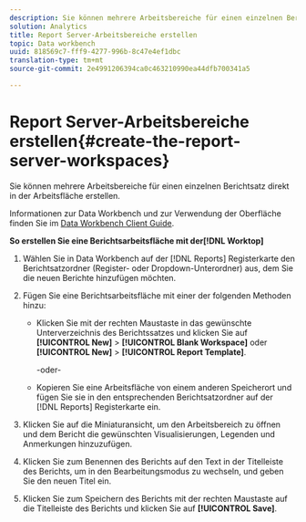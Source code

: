 ```yaml
---
description: Sie können mehrere Arbeitsbereiche für einen einzelnen Berichtsatz direkt in der Arbeitsfläche erstellen.
solution: Analytics
title: Report Server-Arbeitsbereiche erstellen
topic: Data workbench
uuid: 818569c7-fff9-4277-996b-8c47e4ef1dbc
translation-type: tm+mt
source-git-commit: 2e4991206394ca0c463210990ea44dfb700341a5

---
```



# Report Server-Arbeitsbereiche erstellen{#create-the-report-server-workspaces}

Sie können mehrere Arbeitsbereiche für einen einzelnen Berichtsatz direkt in der Arbeitsfläche erstellen.

Informationen zur Data Workbench und zur Verwendung der Oberfläche finden Sie im [Data Workbench Client Guide](https://docs.adobe.com/content/help/en/data-workbench/using/client/t-open-ins.html).

**So erstellen Sie eine Berichtsarbeitsfläche mit der[!DNL Worktop]**

1. Wählen Sie in Data Workbench auf der [!DNL Reports] Registerkarte den Berichtsatzordner (Register- oder Dropdown-Unterordner) aus, dem Sie die neuen Berichte hinzufügen möchten.
1. Fügen Sie eine Berichtsarbeitsfläche mit einer der folgenden Methoden hinzu:

   * Klicken Sie mit der rechten Maustaste in das gewünschte Unterverzeichnis des Berichtssatzes und klicken Sie auf **[!UICONTROL New]** > **[!UICONTROL Blank Workspace]** oder **[!UICONTROL New]** > **[!UICONTROL Report Template]**.

      -oder-

   * Kopieren Sie eine Arbeitsfläche von einem anderen Speicherort und fügen Sie sie in den entsprechenden Berichtsatzordner auf der [!DNL Reports] Registerkarte ein.

1. Klicken Sie auf die Miniaturansicht, um den Arbeitsbereich zu öffnen und dem Bericht die gewünschten Visualisierungen, Legenden und Anmerkungen hinzuzufügen.
1. Klicken Sie zum Benennen des Berichts auf den Text in der Titelleiste des Berichts, um in den Bearbeitungsmodus zu wechseln, und geben Sie den neuen Titel ein.
1. Klicken Sie zum Speichern des Berichts mit der rechten Maustaste auf die Titelleiste des Berichts und klicken Sie auf **[!UICONTROL Save]**.
